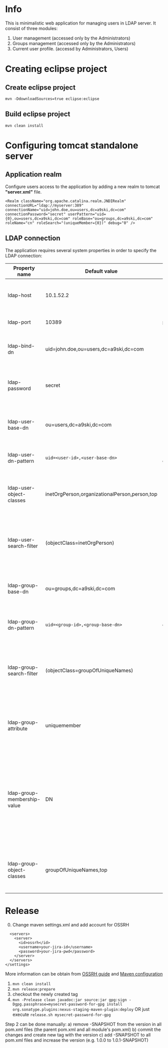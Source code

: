 Info
=================================================================================

This is minimalistic web application for managing users in LDAP server.
It consist of three modules:
1. User management (accessed only by the Administrators)
2. Groups management (accessed only by the Administrators)
3. Current user profile. (accessd by Administrators, Users)



Creating eclipse project
=================================================================================

Create eclipse project
----------------------------
`mvn -DdownloadSources=true eclipse:eclipse`


Build eclipse project
----------------------------
`mvn clean install`

Configuring tomcat standalone server
=================================================================================

Application realm
----------------------------
Configure users access to the application by adding a new realm to tomcat **"server.xml"** file. 
 

`<Realm className="org.apache.catalina.realm.JNDIRealm" connectionURL="ldap://myserver:389" connectionName="uid=john.doe,ou=users,dc=a9ski,dc=com" connectionPassword="secret" userPattern="uid={0},ou=users,dc=a9ski,dc=com" roleBase="ou=groups,dc=a9ski,dc=com" roleName="cn" roleSearch="(uniqueMember={0})" debug="0" />`



LDAP connection
----------------------------
The application requires several system properties in order to specify the LDAP connection:

| Property name | Default value | Description |
| ------------- | ------------- | :---------: |
| ldap-host | 10.1.52.2 | The IP address / host name of the LDAP server  |
| ldap-port | 10389 | The LDAP port (usually it is 389) |
| ldap-bind-dn | uid=john.doe,ou=users,dc=a9ski,dc=com | The "login" for accessing the LDAP server |
| ldap-password | secret | The password for accessing the LDAP server |
| ldap-user-base-dn | ou=users,dc=a9ski,dc=com | The root node of the users manageable by the application |
| ldap-user-dn-pattern | `uid=<user-id>,<user-base-dn>` | The pattern used for constructing the user DN |
| ldap-user-object-classes | inetOrgPerson,organizationalPerson,person,top | The LDAP object classes assigned to a newly created user |
| ldap-user-search-filter | (objectClass=inetOrgPerson) | Filter that should return all users in the LDAP server manageable by the application |
| ldap-group-base-dn | ou=groups,dc=a9ski,dc=com | The root node of the groups manageable by the application |
| ldap-group-dn-pattern | `uid=<group-id>,<group-base-dn>` | The pattern used for constructing the group DN |
| ldap-group-search-filter | (objectClass=groupOfUniqueNames) | Filter that should return all groups in the LDAP server manageable by the application |
| ldap-group-attribute | uniquemember | The attribute in the group entry that defines the users assigned to the group |
| ldap-group-membership-value | DN | The value that is stored in the *ldap-group-attribute*. Either it is the full *DN* of the user, or it is only the *UID* of the user. Possible values are: **DN** or **UID** |
| ldap-group-object-classes | groupOfUniqueNames,top | The LDAP object classes assigned to a newly created group |


Release
=================================================================================

0. Change maven settings.xml and add account for OSSRH
```<settings>
  <servers>
    <server>
      <id>ossrh</id>
      <username>your-jira-id</username>
      <password>your-jira-pwd</password>
    </server>
  </servers>
</settings>
``` 
More information can be obtain from [OSSRH guide](http://central.sonatype.org/pages/ossrh-guide.html) and [Maven configuration](http://central.sonatype.org/pages/apache-maven.html)
1. `mvn clean install`
2. `mvn release:prepare`
3. checkout the newly created tag
4. `mvn -Prelease clean javadoc:jar source:jar gpg:sign -Dgpg.passphrase=mysecret-password-for-gpg install org.sonatype.plugins:nexus-staging-maven-plugin:deploy` 
OR just execute
`release.sh mysecret-password-for-gpg`

Step 2 can be done manually: a) remove -SNAPSHOT from the version in all pom.xml files (the parent pom.xml and all module's pom.xml) b) commit the changes and create new tag with the version c) add -SNAPSHOT to all pom.xml files and increase the version (e.g. 1.0.0 to 1.0.1-SNAPSHOT)